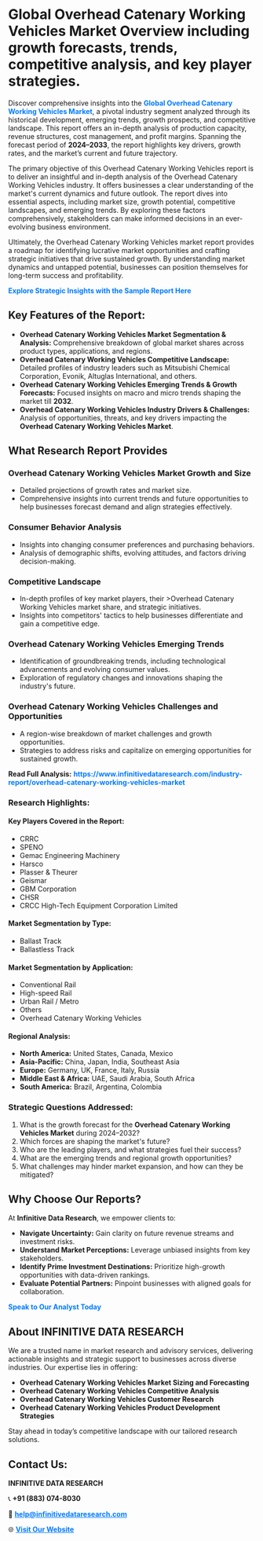 <h1>Global Overhead Catenary Working Vehicles Market Overview including growth forecasts, trends, competitive analysis, and key player strategies.</h1>
<p>
Discover comprehensive insights into the 
<a href="https://www.infinitivedataresearch.com/industry-report/overhead-catenary-working-vehicles-market" rel="dofollow" style="color: #007BFF; text-decoration: none;"><strong>Global Overhead Catenary Working Vehicles Market</strong></a>, a pivotal industry segment analyzed through its historical development, emerging trends, growth prospects, and competitive landscape. This report offers an in-depth analysis of production capacity, revenue structures, cost management, and profit margins. Spanning the forecast period of <strong>2024–2033</strong>, the report highlights key drivers, growth rates, and the market’s current and future trajectory.
</p>
<p>
The primary objective of this Overhead Catenary Working Vehicles report is to deliver an insightful and in-depth analysis of the Overhead Catenary Working Vehicles industry. It offers businesses a clear understanding of the market's current dynamics and future outlook. The report dives into essential aspects, including market size, growth potential, competitive landscapes, and emerging trends. By exploring these factors comprehensively, stakeholders can make informed decisions in an ever-evolving business environment.
</p>
<p>
Ultimately, the Overhead Catenary Working Vehicles market report provides a roadmap for identifying lucrative market opportunities and crafting strategic initiatives that drive sustained growth. By understanding market dynamics and untapped potential, businesses can position themselves for long-term success and profitability.
</p>
<p>
<a href="https://www.infinitivedataresearch.com/request-sample/reportId=107543" style="color: #007BFF; text-decoration: none;"><strong>Explore Strategic Insights with the Sample Report Here</strong></a>
</p>

<h2>Key Features of the Report:</h2>
<ul>
<li><strong>Overhead Catenary Working Vehicles Market Segmentation & Analysis:</strong> Comprehensive breakdown of global market shares across product types, applications, and regions.</li>
<li><strong>Overhead Catenary Working Vehicles Competitive Landscape:</strong> Detailed profiles of industry leaders such as Mitsubishi Chemical Corporation, Evonik, Altuglas International, and others.</li>
<li><strong>Overhead Catenary Working Vehicles Emerging Trends & Growth Forecasts:</strong> Focused insights on macro and micro trends shaping the market till <strong>2032</strong>.</li>
<li><strong>Overhead Catenary Working Vehicles Industry Drivers & Challenges:</strong> Analysis of opportunities, threats, and key drivers impacting the <strong>Overhead Catenary Working Vehicles Market</strong>.</li>
</ul>

<h2>What Research Report Provides</h2>
<h3>Overhead Catenary Working Vehicles Market Growth and Size</h3>
<ul>
<li>Detailed projections of growth rates and market size.</li>
<li>Comprehensive insights into current trends and future opportunities to help businesses forecast demand and align strategies effectively.</li>
</ul>

<h3>Consumer Behavior Analysis</h3>
<ul>
<li>Insights into changing consumer preferences and purchasing behaviors.</li>
<li>Analysis of demographic shifts, evolving attitudes, and factors driving decision-making.</li>
</ul>

<h3>Competitive Landscape</h3>
<ul>
<li>In-depth profiles of key market players, their >Overhead Catenary Working Vehicles market share, and strategic initiatives.</li>
<li>Insights into competitors' tactics to help businesses differentiate and gain a competitive edge.</li>
</ul>

<h3>Overhead Catenary Working Vehicles Emerging Trends</h3>
<ul>
<li>Identification of groundbreaking trends, including technological advancements and evolving consumer values.</li>
<li>Exploration of regulatory changes and innovations shaping the industry's future.</li>
</ul>

<h3>Overhead Catenary Working Vehicles Challenges and Opportunities</h3>
<ul>
<li>A region-wise breakdown of market challenges and growth opportunities.</li>
<li>Strategies to address risks and capitalize on emerging opportunities for sustained growth.</li>
</ul>
<p><strong>Read Full Analysis:</strong> <a href="https://www.infinitivedataresearch.com/industry-report/overhead-catenary-working-vehicles-market" rel="dofollow" style="color: #007BFF; text-decoration: none;"><strong>https://www.infinitivedataresearch.com/industry-report/overhead-catenary-working-vehicles-market</strong></a></p>
<h3>Research Highlights:</h3>
<h4>Key Players Covered in the Report:</h4>
<ul><li>CRRC</li><li>SPENO</li><li>Gemac Engineering Machinery</li><li>Harsco</li><li>Plasser &amp; Theurer</li><li>Geismar</li><li>GBM Corporation</li><li>CHSR</li><li>CRCC High-Tech Equipment Corporation Limited</li></ul>
<h4>Market Segmentation by Type:</h4>
<ul><li>Ballast Track</li><li>Ballastless Track</li></ul>
<h4>Market Segmentation by Application:</h4>
<ul><li>Conventional Rail</li><li>High-speed Rail</li><li>Urban Rail / Metro</li><li>Others</li><li>Overhead Catenary Working Vehicles</li></ul>

<h4>Regional Analysis:</h4>
<ul>
<li><strong>North America:</strong> United States, Canada, Mexico</li>
<li><strong>Asia-Pacific:</strong> China, Japan, India, Southeast Asia</li>
<li><strong>Europe:</strong> Germany, UK, France, Italy, Russia</li>
<li><strong>Middle East & Africa:</strong> UAE, Saudi Arabia, South Africa</li>
<li><strong>South America:</strong> Brazil, Argentina, Colombia</li>
</ul>

<h3>Strategic Questions Addressed:</h3>
<ol>
<li>What is the growth forecast for the <strong>Overhead Catenary Working Vehicles Market</strong> during 2024–2032?</li>
<li>Which forces are shaping the market's future?</li>
<li>Who are the leading players, and what strategies fuel their success?</li>
<li>What are the emerging trends and regional growth opportunities?</li>
<li>What challenges may hinder market expansion, and how can they be mitigated?</li>
</ol>

<h2>Why Choose Our Reports?</h2>
<p>At <strong>Infinitive Data Research</strong>, we empower clients to:</p>
<ul>
<li><strong>Navigate Uncertainty:</strong> Gain clarity on future revenue streams and investment risks.</li>
<li><strong>Understand Market Perceptions:</strong> Leverage unbiased insights from key stakeholders.</li>
<li><strong>Identify Prime Investment Destinations:</strong> Prioritize high-growth opportunities with data-driven rankings.</li>
<li><strong>Evaluate Potential Partners:</strong> Pinpoint businesses with aligned goals for collaboration.</li>
</ul>
<p><a href="https://www.infinitivedataresearch.com/industry-report/overhead-catenary-working-vehicles-market" rel="dofollow" style="color: #007BFF; text-decoration: none;"><strong>Speak to Our Analyst Today</strong></a></p>

<h2>About INFINITIVE DATA RESEARCH</h2>
<p>We are a trusted name in market research and advisory services, delivering actionable insights and strategic support to businesses across diverse industries. Our expertise lies in offering:</p>
<ul>
<li><strong>Overhead Catenary Working Vehicles Market Sizing and Forecasting</strong></li>
<li><strong>Overhead Catenary Working Vehicles Competitive Analysis</strong></li>
<li><strong>Overhead Catenary Working Vehicles Customer Research</strong></li>
<li><strong>Overhead Catenary Working Vehicles Product Development Strategies</strong></li>
</ul>
<p>Stay ahead in today’s competitive landscape with our tailored research solutions.</p>

<h2>Contact Us:</h2>
<p><strong>INFINITIVE DATA RESEARCH</strong></p>
<p>📞 <strong>+91 (883) 074-8030</strong></p>
<p>📧 <strong><a href="mailto:help@infinitivedataresearch.com" style="color: #007BFF;">help@infinitivedataresearch.com</a></strong></p>
<p>🌐 <strong><a href="https://www.infinitivedataresearch.com" rel="dofollow" style="color: #007BFF;">Visit Our Website</a></strong></p>